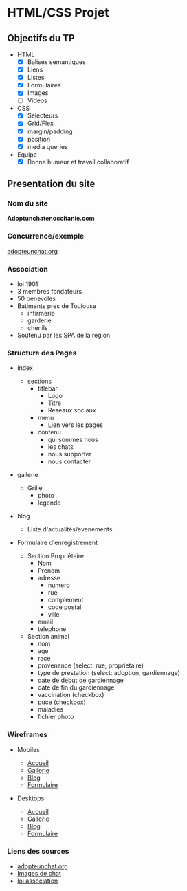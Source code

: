 # HTML/CSS Projet

## Objectifs du TP

- HTML
  - [x] Balises semantiques
  - [x] Liens
  - [x] Listes
  - [x] Formulaires
  - [x] Images
  - [ ] Videos

- CSS
  - [x] Selecteurs
  - [x] Grid/Flex
  - [x] margin/padding
  - [x] position
  - [x] media queries

- Equipe
  - [X] Bonne humeur et travail collaboratif

## Presentation du site

### Nom du site

**Adoptunchatenoccitanie.com**

### Concurrence/exemple

[adopteunchat.org](https://adopteunchat.org)

### Association

  - loi 1901
  - 3 membres fondateurs
  - 50 benevoles
  - Batiments pres de Toulouse
    - infirmerie
    - garderie
    - chenils
  - Soutenu par les SPA de la region

### Structure des Pages

- index
  - sections
    - titlebar
      - Logo
      - Titre
      - Reseaux sociaux
    - menu
      - Lien vers les pages
    - contenu
      - qui sommes nous
      - les chats
      - nous supporter
      - nous contacter
  
- gallerie
  - Grille
    - photo
    - legende

- blog
  - Liste d'actualités/evenements

- Formulaire d'enregistrement
  - Section Propriétaire
    - Nom
    - Prenom
    - adresse
      - numero
      - rue
      - complement
      - code postal
      - ville
    - email
    - telephone
  - Section animal
    - nom
    - age
    - race
    - provenance (select: rue, proprietaire)
    - type de prestation (select: adoption, gardiennage)
    - date de debut de gardiennage
    - date de fin du gardiennage
    - vaccination (checkbox)
    - puce (checkbox)
    - maladies
    - fichier photo

### Wireframes

- Mobiles
  - [Accueil](https://wireframe.cc/bBqhcg)
  - [Gallerie](https://wireframe.cc/4TqDBP)
  - [Blog](https://wireframe.cc/7jgwmj)
  - [Formulaire](https://wireframe.cc/KCeNLo)

- Desktops
  - [Accueil](https://wireframe.cc/Niyq44)
  - [Gallerie](https://wireframe.cc/kNf4Jp)
  - [Blog](https://wireframe.cc/qPSFOe)
  - [Formulaire](https://wireframe.cc/Scnp6q)

### Liens des sources

- [adopteunchat.org](https://adopteunchat.org)
- [Images de chat](https://www.pexels.com/fr-fr/chercher/chat/)
- [loi association](https://associations.gouv.fr/liberte-associative.html)
